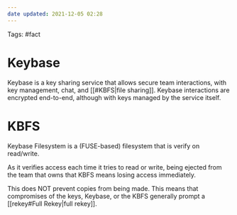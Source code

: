 ```yaml
---
date updated: 2021-12-05 02:28
---
```


Tags: #fact

# Keybase

Keybase is a key sharing service that allows secure team interactions, with key management, chat, and [[#KBFS|file sharing]].  Keybase interactions are encrypted end-to-end, although with keys managed by the service itself.

# KBFS

Keybase Filesystem is a (FUSE-based) filesystem that is verify on read/write.

As it verifies access each time it tries to read or write, being ejected from the team that owns that KBFS means losing access immediately.

This does NOT prevent copies from being made.  This means that compromises of the keys, Keybase, or the KBFS generally prompt a [[rekey#Full Rekey|full rekey]].

